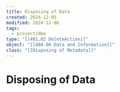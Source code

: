 ```yaml
---
title: Disposing of Data
created: 2024-12-05
modified: 2024-12-06
tags:
  - project/dma
type: "[[401.02 DeleteAction]]"
object: "[[404.06 Data and Information]]"
class: "[[Disposing of Metadata]]"
---
```

# Disposing of Data
